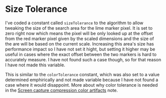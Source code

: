 # Size Tolerance

I've coded a constant called `sizeTolerance` to the algorithm to allow tweaking
the size of the search area for the lime marker pixel. It is set to zero right
now which means the pixel will be only looked up at the offset from the red
marker pixel given by the scaled dimensions and the size of the are will be
based on the current scale. Increasing this area's size has performance impact
so I have not set it hight, but setting it higher may be useful in cases where
the exact offset between the two markers is hard to accurately measure. I have
not found such a case though, so for that reason I have not made this variable.

This is similar to the `colorTolerance` constant, which was also set to a value
determined emphirically and not made variable because I have not found a case
where it would disappoint. More about why color tolerance is needed in the
[Screen capture compression color artifacts](screen-capture-compression-color-artifacts.md)
note.
